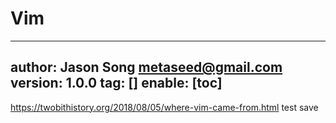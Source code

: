 # Vim
---
author: Jason Song <metaseed@gmail.com>
version: 1.0.0
tag: []
enable: [toc]
---
https://twobithistory.org/2018/08/05/where-vim-came-from.html
test save